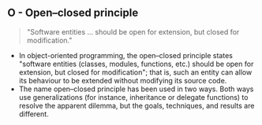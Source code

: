 ## O - Open–closed principle

> "Software entities ... should be open for extension, but closed for modification."


- In object-oriented programming, the open–closed principle states "software entities (classes, modules, functions, etc.) should be open for extension, but closed for modification"; that is, such an entity can allow its behaviour to be extended without modifying its source code.
- The name open–closed principle has been used in two ways. Both ways use generalizations (for instance, inheritance or delegate functions) to resolve the apparent dilemma, but the goals, techniques, and results are different.